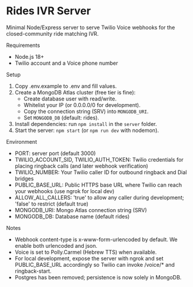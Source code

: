 # Rides IVR Server

Minimal Node/Express server to serve Twilio Voice webhooks for the closed-community ride matching IVR.

Requirements
- Node.js 18+
- Twilio account and a Voice phone number

Setup
1. Copy .env.example to .env and fill values.
2. Create a MongoDB Atlas cluster (free tier is fine):
	- Create database user with read/write.
	- Whitelist your IP (or 0.0.0.0/0 for development).
	- Copy the connection string (SRV) into `MONGODB_URI`.
	- Set `MONGODB_DB` (default: rides).
3. Install dependencies: run `npm install` in the `server` folder.
4. Start the server: `npm start` (or `npm run dev` with nodemon).

Environment
- PORT: server port (default 3000)
- TWILIO_ACCOUNT_SID, TWILIO_AUTH_TOKEN: Twilio credentials for placing ringback calls (and later webhook verification)
- TWILIO_NUMBER: Your Twilio caller ID for outbound ringback and Dial bridges
- PUBLIC_BASE_URL: Public HTTPS base URL where Twilio can reach your webhooks (use ngrok for local dev)
- ALLOW_ALL_CALLERS: 'true' to allow any caller during development; 'false' to restrict (default true)
- MONGODB_URI: Mongo Atlas connection string (SRV)
- MONGODB_DB: Database name (default rides)

Notes
- Webhook content-type is x-www-form-urlencoded by default. We enable both urlencoded and json.
- Voice is set to Polly.Carmel (Hebrew TTS) when available.
- For local development, expose the server with ngrok and set PUBLIC_BASE_URL accordingly so Twilio can invoke /voice/* and ringback-start.
- Postgres has been removed; persistence is now solely in MongoDB.